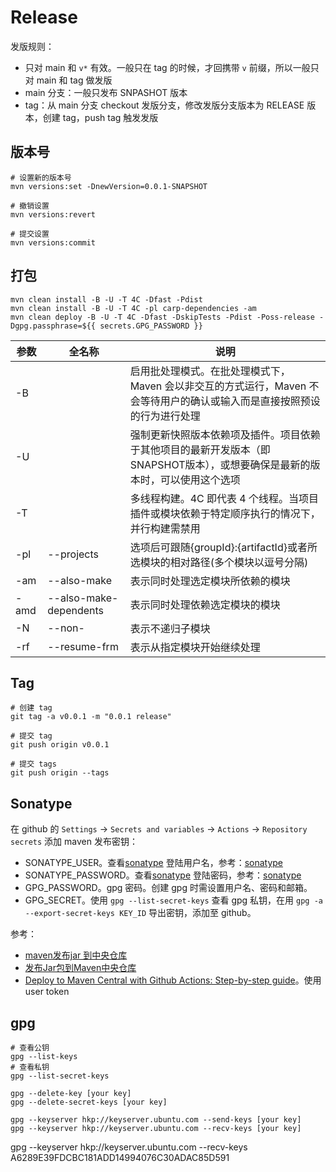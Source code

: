 # Release

发版规则：

* 只对 main 和 `v*` 有效。一般只在 tag 的时候，才回携带 `v` 前缀，所以一般只对 main 和 tag 做发版
* main 分支：一般只发布 SNPASHOT 版本
* tag：从 main 分支 checkout 发版分支，修改发版分支版本为 RELEASE 版本，创建 tag，push tag 触发发版

## 版本号

```shell
# 设置新的版本号
mvn versions:set -DnewVersion=0.0.1-SNAPSHOT 

# 撤销设置
mvn versions:revert

# 提交设置
mvn versions:commit
```

## 打包

```shell
mvn clean install -B -U -T 4C -Dfast -Pdist 
mvn clean install -B -U -T 4C -pl carp-dependencies -am
mvn clean deploy -B -U -T 4C -Dfast -DskipTests -Pdist -Poss-release -Dgpg.passphrase=${{ secrets.GPG_PASSWORD }}
```

| 参数 | 全名称                 | 说明                                                         |
| ---- | ---------------------- | ------------------------------------------------------------ |
| -B   |                        | 启用批处理模式。在批处理模式下，Maven 会以非交互的方式运行，Maven 不会等待用户的确认或输入而是直接按照预设的行为进行处理 |
| -U   |                        | 强制更新快照版本依赖项及插件。项目依赖于其他项目的最新开发版本（即SNAPSHOT版本），或想要确保是最新的版本时，可以使用这个选项 |
| -T   |                        | 多线程构建。4C 即代表 4 个线程。当项目插件或模块依赖于特定顺序执行的情况下，并行构建需禁用 |
| -pl  | --projects             | 选项后可跟随{groupId}:{artifactId}或者所选模块的相对路径(多个模块以逗号分隔) |
| -am  | --also-make            | 表示同时处理选定模块所依赖的模块                             |
| -amd | --also-make-dependents | 表示同时处理依赖选定模块的模块                               |
| -N   | --non-                 | 表示不递归子模块                                             |
| -rf  | --resume-frm           | 表示从指定模块开始继续处理                                   |

## Tag

```shell
# 创建 tag
git tag -a v0.0.1 -m "0.0.1 release"

# 提交 tag
git push origin v0.0.1

# 提交 tags
git push origin --tags
```

## Sonatype

在 github 的 `Settings` -> `Secrets and variables` -> `Actions` -> `Repository secrets` 添加 maven 发布密钥：

* SONATYPE_USER。查看[sonatype](https://s01.oss.sonatype.org/#welcome) 登陆用户名，参考：[sonatype](https://issues.sonatype.org/secure/Signup!default.jspa)
* SONATYPE_PASSWORD。查看[sonatype](https://s01.oss.sonatype.org/#welcome) 登陆密码，参考：[sonatype](https://issues.sonatype.org/secure/Signup!default.jspa)
* GPG_PASSWORD。gpg 密码。创建 gpg 时需设置用户名、密码和邮箱。
* GPG_SECRET。使用 `gpg --list-secret-keys` 查看 gpg 私钥，在用 `gpg -a --export-secret-keys KEY_ID` 导出密钥，添加至 github。

参考：

* [maven发布jar 到中央仓库](https://juejin.cn/post/7089402732649381896)
* [发布Jar包到Maven中央仓库](https://github.com/xuxueli/xuxueli.github.io/blob/master/blog/notebook/9-%E5%85%B6%E4%BB%96/%E5%8F%91%E5%B8%83Jar%E5%8C%85%E5%88%B0Maven%E4%B8%AD%E5%A4%AE%E4%BB%93%E5%BA%93.md)
* [Deploy to Maven Central with Github Actions: Step-by-step guide](https://www.bitshifted.co/blog/deploy-maven-central-github-actions-step-by-step-guide/)。使用 user token

## gpg

```shell
# 查看公钥
gpg --list-keys
# 查看私钥
gpg --list-secret-keys

gpg --delete-key [your key]
gpg --delete-secret-keys [your key]

gpg --keyserver hkp://keyserver.ubuntu.com --send-keys [your key]
gpg --keyserver hkp://keyserver.ubuntu.com --recv-keys [your key]
```

gpg --keyserver hkp://keyserver.ubuntu.com --recv-keys A6289E39FDCBC181ADD14994076C30ADAC85D591